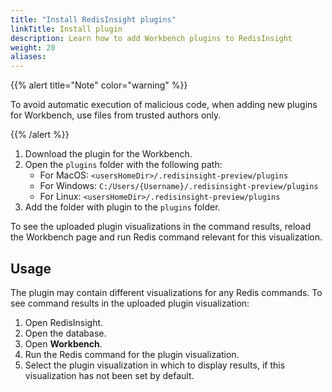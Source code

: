 ```yaml
---
title: "Install RedisInsight plugins"
linkTitle: Install plugin
description: Learn how to add Workbench plugins to RedisInsight
weight: 20
aliases:
---
```


{{% alert title="Note" color="warning" %}}
 
To avoid automatic execution of malicious code, when adding new plugins for Workbench, use files from trusted authors only.

{{% /alert %}}

1. Download the plugin for the Workbench.
1. Open the `plugins` folder with the following path:
   * For MacOS: `<usersHomeDir>/.redisinsight-preview/plugins`
   * For Windows: `C:/Users/{Username}/.redisinsight-preview/plugins`
   * For Linux: `<usersHomeDir>/.redisinsight-preview/plugins`
1. Add the folder with plugin to the `plugins` folder.

To see the uploaded plugin visualizations in the command results, reload the Workbench 
page and run Redis command relevant for this visualization.

## Usage

The plugin may contain different visualizations for any Redis commands. 
To see command results in the uploaded plugin visualization:

1. Open RedisInsight.
1. Open the database.
1. Open **Workbench**.
1. Run the Redis command for the plugin visualization.
1. Select the plugin visualization in which to display results, if this visualization has not been set by default.